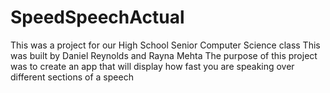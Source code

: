 # SpeedSpeechActual
This was a project for our High School Senior Computer Science class
This was built by Daniel Reynolds and Rayna Mehta
The purpose of this project was to create an app that will display how fast you are speaking over different sections of a speech
